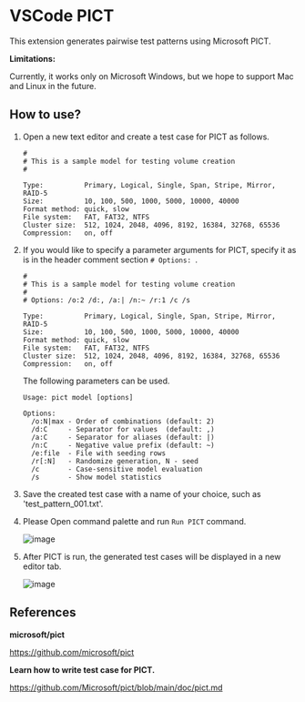 # VSCode PICT

This extension generates pairwise test patterns using Microsoft PICT.

**Limitations:**

Currently, it works only on Microsoft Windows, but we hope to support Mac and Linux in the future.

## How to use?

1. Open a new text editor and create a test case for PICT as follows.

   ```
   #
   # This is a sample model for testing volume creation
   #

   Type:          Primary, Logical, Single, Span, Stripe, Mirror, RAID-5
   Size:          10, 100, 500, 1000, 5000, 10000, 40000
   Format method: quick, slow
   File system:   FAT, FAT32, NTFS
   Cluster size:  512, 1024, 2048, 4096, 8192, 16384, 32768, 65536
   Compression:   on, off
   ```

2. If you would like to specify a parameter arguments for PICT, specify it as is in the header comment section `# Options: `.

   ```
   #
   # This is a sample model for testing volume creation
   #
   # Options: /o:2 /d:, /a:| /n:~ /r:1 /c /s

   Type:          Primary, Logical, Single, Span, Stripe, Mirror, RAID-5
   Size:          10, 100, 500, 1000, 5000, 10000, 40000
   Format method: quick, slow
   File system:   FAT, FAT32, NTFS
   Cluster size:  512, 1024, 2048, 4096, 8192, 16384, 32768, 65536
   Compression:   on, off
   ```

   The following parameters can be used.

   ```
   Usage: pict model [options]

   Options:
     /o:N|max - Order of combinations (default: 2)
     /d:C     - Separator for values  (default: ,)
     /a:C     - Separator for aliases (default: |)
     /n:C     - Negative value prefix (default: ~)
     /e:file  - File with seeding rows
     /r[:N]   - Randomize generation, N - seed
     /c       - Case-sensitive model evaluation
     /s       - Show model statistics
   ```

3. Save the created test case with a name of your choice, such as 'test_pattern_001.txt'.
4. Please Open command palette and run `Run PICT` command.

   ![image](https://github.com/exceedsystem/vscode-pict/assets/70489172/24ca53ba-5e8e-45fb-b60d-c3dc443350f2)

5. After PICT is run, the generated test cases will be displayed in a new editor tab.

   ![image](https://github.com/exceedsystem/vscode-pict/assets/70489172/a78a3987-6fec-46ad-a4b5-c6b2e0434b45)

## References

**microsoft/pict**

https://github.com/microsoft/pict

**Learn how to write test case for PICT.**

https://github.com/Microsoft/pict/blob/main/doc/pict.md

